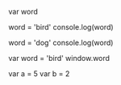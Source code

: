 var word 

word = 'bird'
console.log(word)

word = 'dog'
console.log(word)

var word = 'bird'
window.word

var a = 5
var b = 2 
